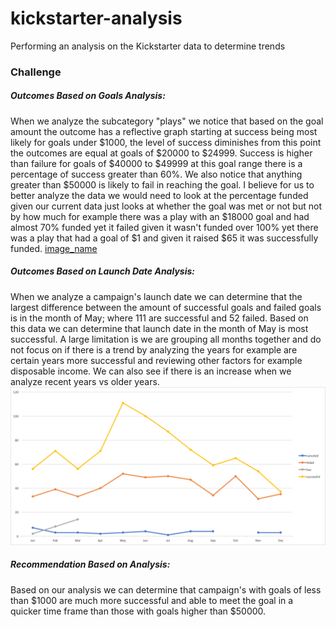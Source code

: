 # kickstarter-analysis
Performing an analysis on the Kickstarter data to determine trends
### Challenge
##### Outcomes Based on Goals Analysis:
When we analyze the subcategory "plays" we notice that based on the goal amount the outcome has a reflective graph starting at success being most likely for goals under $1000, the level of success diminishes from this point the outcomes are equal at goals of $20000 to $24999. Success is higher than failure for goals of $40000 to $49999 at this goal range there is a percentage of success greater than 60%. We also notice that anything greater than $50000 is likely to fail in reaching the goal. I believe for us to better analyze the data we would need to look at the percentage funded given our current data just looks at whether the goal was met or not but not by how much for example there was a play with an $18000 goal and had almost 70% funded yet it failed given it wasn't funded over 100% yet there was a play that had a goal of $1 and given it raised $65 it was successfully funded. 
[image_name](https://github.com/lmagana91/kickstarter-analysis/blob/master/Outcomes%20Based%20on%20Goals.png)
##### Outcomes Based on Launch Date Analysis:
When we analyze a campaign's launch date we can determine that the largest difference between the amount of successful goals and failed goals is in the month of May; where 111 are successful and 52 failed. Based on this data we can determine that launch date in the month of May is most successful. A large limitation is we are grouping all months together and do not focus on if there is a trend by analyzing the years for example are certain years more successful and reviewing other factors for example disposable income. We can also see if there is an increase when we analyze recent years vs older years.
![image_name](https://github.com/lmagana91/kickstarter-analysis/blob/master/Outcomes%20Based%20on%20Launch%20Date.png)
##### Recommendation Based on Analysis:
Based on our analysis we can determine that campaign's with goals of less than $1000 are much more successful and able to meet the goal in a quicker time frame than those with goals higher than $50000. 
